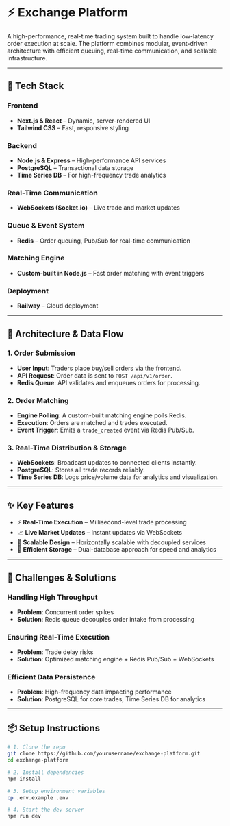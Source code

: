 # ⚡ Exchange Platform

A high-performance, real-time trading system built to handle low-latency order execution at scale. The platform combines modular, event-driven architecture with efficient queuing, real-time communication, and scalable infrastructure.



---

## 🚀 Tech Stack

### Frontend
- **Next.js & React** – Dynamic, server-rendered UI
- **Tailwind CSS** – Fast, responsive styling

### Backend
- **Node.js & Express** – High-performance API services
- **PostgreSQL** – Transactional data storage
- **Time Series DB** – For high-frequency trade analytics

### Real-Time Communication
- **WebSockets (Socket.io)** – Live trade and market updates

### Queue & Event System
- **Redis** – Order queuing, Pub/Sub for real-time communication

### Matching Engine
- **Custom-built in Node.js** – Fast order matching with event triggers

### Deployment
- **Railway** – Cloud deployment

---

## 🧠 Architecture & Data Flow

### 1. Order Submission

- **User Input**: Traders place buy/sell orders via the frontend.
- **API Request**: Order data is sent to `POST /api/v1/order`.
- **Redis Queue**: API validates and enqueues orders for processing.

### 2. Order Matching

- **Engine Polling**: A custom-built matching engine polls Redis.
- **Execution**: Orders are matched and trades executed.
- **Event Trigger**: Emits a `trade_created` event via Redis Pub/Sub.

### 3. Real-Time Distribution & Storage

- **WebSockets**: Broadcast updates to connected clients instantly.
- **PostgreSQL**: Stores all trade records reliably.
- **Time Series DB**: Logs price/volume data for analytics and visualization.

---

## ✨ Key Features

- ⚡ **Real-Time Execution** – Millisecond-level trade processing
- 📈 **Live Market Updates** – Instant updates via WebSockets
- 🔁 **Scalable Design** – Horizontally scalable with decoupled services
- 🧮 **Efficient Storage** – Dual-database approach for speed and analytics

---

## 🧩 Challenges & Solutions

### Handling High Throughput
- **Problem**: Concurrent order spikes
- **Solution**: Redis queue decouples order intake from processing

### Ensuring Real-Time Execution
- **Problem**: Trade delay risks
- **Solution**: Optimized matching engine + Redis Pub/Sub + WebSockets

### Efficient Data Persistence
- **Problem**: High-frequency data impacting performance
- **Solution**: PostgreSQL for core trades, Time Series DB for analytics

---

## 📦 Setup Instructions

```bash
# 1. Clone the repo
git clone https://github.com/yourusername/exchange-platform.git
cd exchange-platform

# 2. Install dependencies
npm install

# 3. Setup environment variables
cp .env.example .env

# 4. Start the dev server
npm run dev
